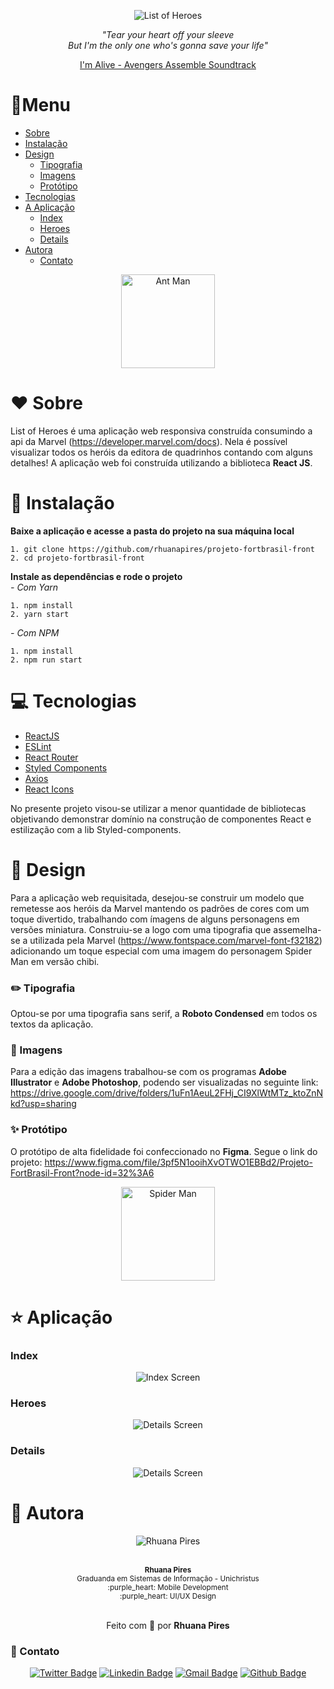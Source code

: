 <div align="center">

![List of Heroes](https://firebasestorage.googleapis.com/v0/b/testefortbrasil.appspot.com/o/images%2Fminilogo.png?alt=media&token=b227a6ba-7356-47c2-8915-b692fb223075)

<i>
"Tear your heart off your sleeve<br>
But I'm the only one who's gonna save your life"</i><br>

[I'm Alive - Avengers Assemble Soundtrack](https://www.youtube.com/watch?v=5Uxti1ELAkA)

</div>

# :book:Menu

- [Sobre](#heart-sobre)
- [Instalação](#floppy_disk-instalação)
- [Design](#triangular_ruler-design)
  - [Tipografia](#pencil2-tipografia)
  - [Imagens](#art-imagens)
  - [Protótipo](#sparkles-protótipo)
- [Tecnologias](#computer-tecnologias)
- [A Aplicação](#star-aplicação)
  - [Index](#index)
  - [Heroes](#heroes)
  - [Details](#details)
- [Autora](#raising_hand-autora)
  - [Contato](#iphone-contato)

<div align="center">
<img src="https://firebasestorage.googleapis.com/v0/b/testefortbrasil.appspot.com/o/images%2Floading.gif?alt=media&token=05d3f7c0-cd08-4c41-b14d-69881416e7b2" alt="Ant Man" height="150" width="150"/></div>
</div>

# :heart: Sobre

List of Heroes é uma aplicação web responsiva construída consumindo a api da Marvel (https://developer.marvel.com/docs). Nela é possível visualizar todos os heróis da editora de quadrinhos contando com alguns detalhes!
A aplicação web foi construída utilizando a biblioteca **React JS**.

# :floppy_disk: Instalação

**Baixe a aplicação e acesse a pasta do projeto na sua máquina local**

```
1. git clone https://github.com/rhuanapires/projeto-fortbrasil-front
2. cd projeto-fortbrasil-front
```

**Instale as dependências e rode o projeto**<br>
_- Com Yarn_

```
1. npm install
2. yarn start
```

_- Com NPM_

```
1. npm install
2. npm run start
```

# :computer: Tecnologias

- [ReactJS](https://reactjs.org/)
- [ESLint](https://eslint.org)
- [React Router](https://reactrouter.com/web/guides/quick-start)
- [Styled Components](https://styled-components.com)
- [Axios](https://github.com/axios/axios)
- [React Icons](https://react-icons.github.io/react-icons/)

No presente projeto visou-se utilizar a menor quantidade de bibliotecas objetivando demonstrar domínio na construção de componentes React e estilização com a lib Styled-components.

# :triangular_ruler: Design

Para a aplicação web requisitada, desejou-se construir um modelo que remetesse aos heróis da Marvel mantendo os padrões de cores com um toque divertido, trabalhando com ímagens de alguns personagens em versões miniatura.
Construiu-se a logo com uma tipografia que assemelha-se a utilizada pela Marvel (https://www.fontspace.com/marvel-font-f32182) adicionando um toque especial com uma imagem do personagem Spider Man em versão chibi.

### :pencil2: Tipografia

Optou-se por uma tipografia sans serif, a **Roboto Condensed** em todos os textos da aplicação.

### :art: Imagens

Para a edição das imagens trabalhou-se com os programas **Adobe Illustrator** e **Adobe Photoshop**, podendo ser visualizadas no seguinte link: https://drive.google.com/drive/folders/1uFn1AeuL2FHj_CI9XlWtMTz_ktoZnNkd?usp=sharing

### :sparkles: Protótipo

O protótipo de alta fidelidade foi confeccionado no **Figma**. Segue o link do projeto: https://www.figma.com/file/3pf5N1ooihXvOTWO1EBBd2/Projeto-FortBrasil-Front?node-id=32%3A6

<div align="center">
<img src="https://firebasestorage.googleapis.com/v0/b/testefortbrasil.appspot.com/o/images%2Ficon.png?alt=media&token=c2c4dfcc-faed-4c49-a865-77c6d719c53a" alt="Spider Man" height="150" width="150"/>   
</div>

# :star: Aplicação

### Index

<div align="center">
<img src="https://firebasestorage.googleapis.com/v0/b/testefortbrasil.appspot.com/o/screens%2FIndex.png?alt=media&token=272e850a-5544-420e-95f9-b0067c3c8014" alt="Index Screen"/>   
</div>

### Heroes

<div align="center">
<img src="https://firebasestorage.googleapis.com/v0/b/testefortbrasil.appspot.com/o/screens%2FHeroes.png?alt=media&token=f41766e8-c1ff-4a83-8360-52d8a2cb7886" alt="Details Screen"/>   
</div>

### Details

<div align="center">
<img src="https://firebasestorage.googleapis.com/v0/b/testefortbrasil.appspot.com/o/screens%2FDetails.png?alt=media&token=5716bb55-1b05-440c-a90d-4b46a2f46a85" alt="Details Screen"/>   
</div>
  
# :raising_hand: Autora

<div align="center">
  
  ![Rhuana Pires](https://firebasestorage.googleapis.com/v0/b/testefortbrasil.appspot.com/o/profile%2Fprofile2.png?alt=media&token=70db12b3-c14b-4f50-8845-8033214a0692)
  
 <br />
 <sub><b>Rhuana Pires</b><br>
  Graduanda em Sistemas de Informação - Unichristus<br />
  :purple_heart: Mobile Development<br />
  :purple_heart: UI/UX Design</sub>
  <br/><br/>
  
  Feito com :purple_heart: por **Rhuana Pires**
  
</div>

### :iphone: Contato

<div align="center">

[![Twitter Badge](https://img.shields.io/badge/-@rhuanapires-1ca0f1?style=flat-square&labelColor=1ca0f1&logo=twitter&logoColor=white&link=https://twitter.com/rhuanapires)](https://twitter.com/rhuanapires) [![Linkedin Badge](https://img.shields.io/badge/-Rhuana%20Pires-blue?style=flat-square&logo=Linkedin&logoColor=white&link=https://www.linkedin.com/in/rhuana-pires/)](https://www.linkedin.com/in/rhuanapires/)
[![Gmail Badge](https://img.shields.io/badge/-rhuanapires@gmail.com-c14438?style=flat-square&logo=Gmail&logoColor=white&link=mailto:rhuanapires@gmail.com)](mailto:rhuanapires@gmail.com) [![Github Badge](https://img.shields.io/badge/-Portfolio-000000?style=flat-square&logo=Github&logoColor=white&labelColor=000000&https://rhuanapires.github.io)](https://rhuanapires.github.io)

</div>
